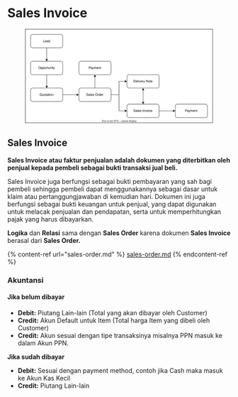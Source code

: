# Sales Invoice

<figure><img src="../../.gitbook/assets/erp2.drawio.svg" alt=""><figcaption></figcaption></figure>

## Sales Invoice

**Sales Invoice atau faktur penjualan adalah dokumen yang diterbitkan oleh penjual kepada pembeli sebagai bukti transaksi jual beli.**

Sales Invoice juga berfungsi sebagai bukti pembayaran yang sah bagi pembeli sehingga pembeli dapat menggunakannya sebagai dasar untuk klaim atau pertanggungjawaban di kemudian hari. Dokumen ini juga berfungsi sebagai bukti keuangan untuk penjual, yang dapat digunakan untuk melacak penjualan dan pendapatan, serta untuk memperhitungkan pajak yang harus dibayarkan.

**Logika** dan **Relasi** sama dengan **Sales Order** karena dokumen **Sales Invoice** berasal dari **Sales Order.**

{% content-ref url="sales-order.md" %}
[sales-order.md](sales-order.md)
{% endcontent-ref %}

### Akuntansi

#### Jika belum dibayar

* **Debit:** Piutang Lain-lain (Total yang akan dibayar oleh Customer)
* **Credit:** Akun Default untuk Item (Total harga Item yang dibeli oleh Customer)
* **Credit:** Akun sesuai dengan tipe transaksinya misalnya PPN masuk ke dalam Akun PPN.

**Jika sudah dibayar**

* **Debit:** Sesuai dengan payment method, contoh jika Cash maka masuk ke Akun Kas Kecil
* **Credit:** Piutang Lain-lain
